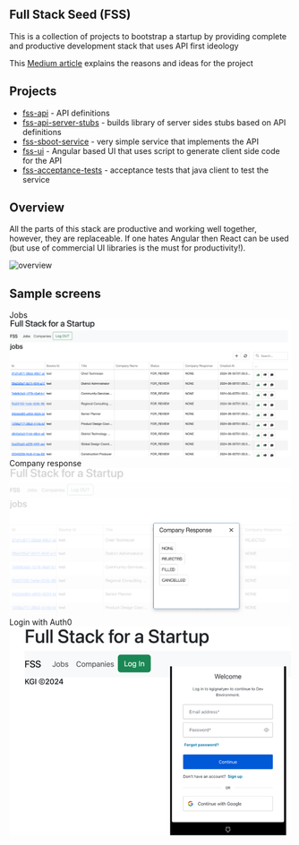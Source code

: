 Full Stack Seed (FSS)
---

This is a collection of projects to bootstrap a startup by providing complete and productive
development stack that uses API first ideology

This [Medium article](https://medium.com/@mohamedtaman/full-stack-seed-fss-1b1b3b3b3b3b) explains the reasons
and ideas for the project

## Projects
- [fss-api](fss-api/README.md) - API definitions
- [fss-api-server-stubs](fss-api-server-stubs/README.md) - builds library of server sides stubs based on API definitions
- [fss-sboot-service](fss-sboot-service/README.md) - very simple service that implements the API
- [fss-ui](fss-ui/README.md) - Angular based UI that uses script to generate client side code for the API
- [fss-acceptance-tests](fss-acceptance-tests/README.md) - acceptance tests that java client to test the service


## Overview

All the parts of this stack are productive and working well together, however, they are replaceable.
If one hates Angular then React can be used (but use of commercial UI libraries is the must for productivity!).

![overview](full-stack-dev/docs/fss-overview.png)

## Sample screens
Jobs
![jobs](full-stack-dev/docs/jobs-list.png)
Company response
![company response](full-stack-dev/docs/company-response.png)
Login with Auth0
<br/>
![login](full-stack-dev/docs/login.png)



